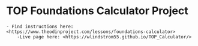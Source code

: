 # TOP Foundations Calculator Project
    - Find instructions here: <https://www.theodinproject.com/lessons/foundations-calculator>
        -Live page here: <https://wlindstrom55.github.io/TOP_Calculator/>